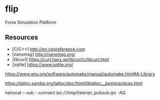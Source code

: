 # flip
Forex Simulation Platform

## Resources
* [C/C++] http://en.cppreference.com
* [nanomsg] http://nanomsg.org/
* [libcurl] https://curl.haxx.se/libcurl/c/libcurl.html
* [sqlite] https://www.sqlite.org/

https://www.gnu.org/software/automake/manual/automake.html#A-Library

https://talloc.samba.org/talloc/doc/html/libtalloc__bestpractices.html


nanocat --sub --connect ipc:///tmp/listener_pubsub.ipc -AQ